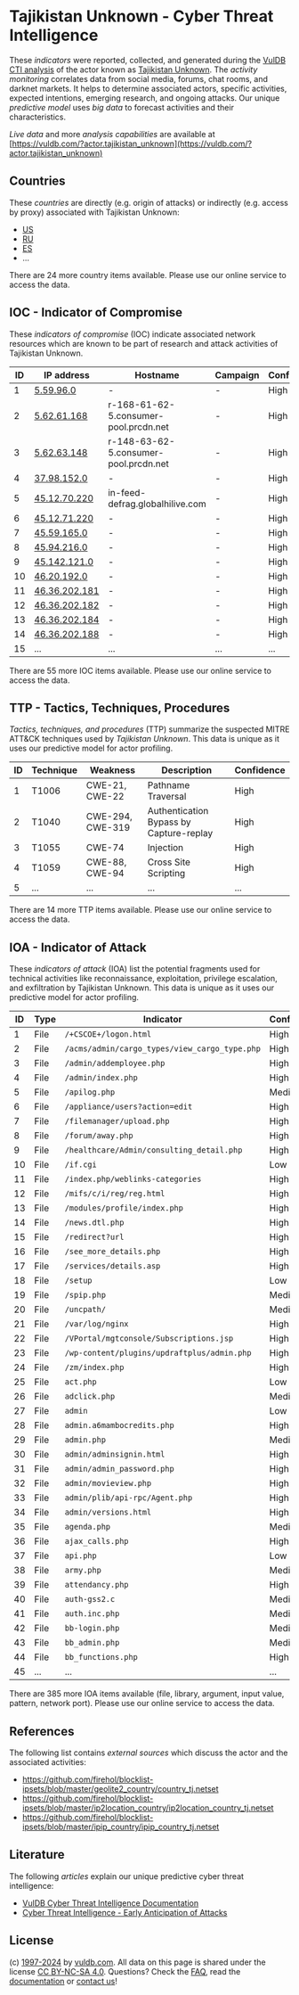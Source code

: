 # Tajikistan Unknown - Cyber Threat Intelligence

These _indicators_ were reported, collected, and generated during the [VulDB CTI analysis](https://vuldb.com/?kb.cti) of the actor known as [Tajikistan Unknown](https://vuldb.com/?actor.tajikistan_unknown). The _activity monitoring_ correlates data from social media, forums, chat rooms, and darknet markets. It helps to determine associated actors, specific activities, expected intentions, emerging research, and ongoing attacks. Our unique _predictive model_ uses _big data_ to forecast activities and their characteristics.

_Live data_ and more _analysis capabilities_ are available at [https://vuldb.com/?actor.tajikistan_unknown](https://vuldb.com/?actor.tajikistan_unknown)

## Countries

These _countries_ are directly (e.g. origin of attacks) or indirectly (e.g. access by proxy) associated with Tajikistan Unknown:

* [US](https://vuldb.com/?country.us)
* [RU](https://vuldb.com/?country.ru)
* [ES](https://vuldb.com/?country.es)
* ...

There are 24 more country items available. Please use our online service to access the data.

## IOC - Indicator of Compromise

These _indicators of compromise_ (IOC) indicate associated network resources which are known to be part of research and attack activities of Tajikistan Unknown.

ID | IP address | Hostname | Campaign | Confidence
-- | ---------- | -------- | -------- | ----------
1 | [5.59.96.0](https://vuldb.com/?ip.5.59.96.0) | - | - | High
2 | [5.62.61.168](https://vuldb.com/?ip.5.62.61.168) | r-168-61-62-5.consumer-pool.prcdn.net | - | High
3 | [5.62.63.148](https://vuldb.com/?ip.5.62.63.148) | r-148-63-62-5.consumer-pool.prcdn.net | - | High
4 | [37.98.152.0](https://vuldb.com/?ip.37.98.152.0) | - | - | High
5 | [45.12.70.220](https://vuldb.com/?ip.45.12.70.220) | in-feed-defrag.globalhilive.com | - | High
6 | [45.12.71.220](https://vuldb.com/?ip.45.12.71.220) | - | - | High
7 | [45.59.165.0](https://vuldb.com/?ip.45.59.165.0) | - | - | High
8 | [45.94.216.0](https://vuldb.com/?ip.45.94.216.0) | - | - | High
9 | [45.142.121.0](https://vuldb.com/?ip.45.142.121.0) | - | - | High
10 | [46.20.192.0](https://vuldb.com/?ip.46.20.192.0) | - | - | High
11 | [46.36.202.181](https://vuldb.com/?ip.46.36.202.181) | - | - | High
12 | [46.36.202.182](https://vuldb.com/?ip.46.36.202.182) | - | - | High
13 | [46.36.202.184](https://vuldb.com/?ip.46.36.202.184) | - | - | High
14 | [46.36.202.188](https://vuldb.com/?ip.46.36.202.188) | - | - | High
15 | ... | ... | ... | ...

There are 55 more IOC items available. Please use our online service to access the data.

## TTP - Tactics, Techniques, Procedures

_Tactics, techniques, and procedures_ (TTP) summarize the suspected MITRE ATT&CK techniques used by _Tajikistan Unknown_. This data is unique as it uses our predictive model for actor profiling.

ID | Technique | Weakness | Description | Confidence
-- | --------- | -------- | ----------- | ----------
1 | T1006 | CWE-21, CWE-22 | Pathname Traversal | High
2 | T1040 | CWE-294, CWE-319 | Authentication Bypass by Capture-replay | High
3 | T1055 | CWE-74 | Injection | High
4 | T1059 | CWE-88, CWE-94 | Cross Site Scripting | High
5 | ... | ... | ... | ...

There are 14 more TTP items available. Please use our online service to access the data.

## IOA - Indicator of Attack

These _indicators of attack_ (IOA) list the potential fragments used for technical activities like reconnaissance, exploitation, privilege escalation, and exfiltration by Tajikistan Unknown. This data is unique as it uses our predictive model for actor profiling.

ID | Type | Indicator | Confidence
-- | ---- | --------- | ----------
1 | File | `/+CSCOE+/logon.html` | High
2 | File | `/acms/admin/cargo_types/view_cargo_type.php` | High
3 | File | `/admin/addemployee.php` | High
4 | File | `/admin/index.php` | High
5 | File | `/apilog.php` | Medium
6 | File | `/appliance/users?action=edit` | High
7 | File | `/filemanager/upload.php` | High
8 | File | `/forum/away.php` | High
9 | File | `/healthcare/Admin/consulting_detail.php` | High
10 | File | `/if.cgi` | Low
11 | File | `/index.php/weblinks-categories` | High
12 | File | `/mifs/c/i/reg/reg.html` | High
13 | File | `/modules/profile/index.php` | High
14 | File | `/news.dtl.php` | High
15 | File | `/redirect?url` | High
16 | File | `/see_more_details.php` | High
17 | File | `/services/details.asp` | High
18 | File | `/setup` | Low
19 | File | `/spip.php` | Medium
20 | File | `/uncpath/` | Medium
21 | File | `/var/log/nginx` | High
22 | File | `/VPortal/mgtconsole/Subscriptions.jsp` | High
23 | File | `/wp-content/plugins/updraftplus/admin.php` | High
24 | File | `/zm/index.php` | High
25 | File | `act.php` | Low
26 | File | `adclick.php` | Medium
27 | File | `admin` | Low
28 | File | `admin.a6mambocredits.php` | High
29 | File | `admin.php` | Medium
30 | File | `admin/adminsignin.html` | High
31 | File | `admin/admin_password.php` | High
32 | File | `admin/movieview.php` | High
33 | File | `admin/plib/api-rpc/Agent.php` | High
34 | File | `admin/versions.html` | High
35 | File | `agenda.php` | Medium
36 | File | `ajax_calls.php` | High
37 | File | `api.php` | Low
38 | File | `army.php` | Medium
39 | File | `attendancy.php` | High
40 | File | `auth-gss2.c` | Medium
41 | File | `auth.inc.php` | Medium
42 | File | `bb-login.php` | Medium
43 | File | `bb_admin.php` | Medium
44 | File | `bb_functions.php` | High
45 | ... | ... | ...

There are 385 more IOA items available (file, library, argument, input value, pattern, network port). Please use our online service to access the data.

## References

The following list contains _external sources_ which discuss the actor and the associated activities:

* https://github.com/firehol/blocklist-ipsets/blob/master/geolite2_country/country_tj.netset
* https://github.com/firehol/blocklist-ipsets/blob/master/ip2location_country/ip2location_country_tj.netset
* https://github.com/firehol/blocklist-ipsets/blob/master/ipip_country/ipip_country_tj.netset

## Literature

The following _articles_ explain our unique predictive cyber threat intelligence:

* [VulDB Cyber Threat Intelligence Documentation](https://vuldb.com/?kb.cti)
* [Cyber Threat Intelligence - Early Anticipation of Attacks](https://www.scip.ch/en/?labs.20201022)

## License

(c) [1997-2024](https://vuldb.com/?kb.changelog) by [vuldb.com](https://vuldb.com/?kb.about). All data on this page is shared under the license [CC BY-NC-SA 4.0](https://creativecommons.org/licenses/by-nc-sa/4.0/). Questions? Check the [FAQ](https://vuldb.com/?kb.faq), read the [documentation](https://vuldb.com/?kb) or [contact us](https://vuldb.com/?contact)!
